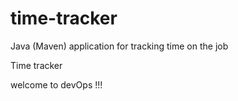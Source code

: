 # time-tracker
Java (Maven) application for tracking time on the job

Time tracker

welcome to devOps  !!!
